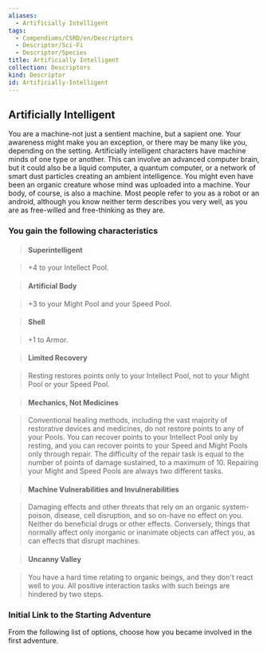 ```yaml
---
aliases:
  - Artificially Intelligent
tags:
  - Compendiums/CSRD/en/Descriptors
  - Descriptor/Sci-Fi
  - Descriptor/Species
title: Artificially Intelligent
collection: Descriptors
kind: Descriptor
id: Artificially-Intelligent
---
```

## Artificially Intelligent    
You are a machine-not just a sentient machine, but a sapient one. Your awareness might make you an exception, or there may be many like you, depending on the setting. Artificially intelligent characters have machine minds of one type or another. This can involve an advanced computer brain, but it could also be a liquid computer, a quantum computer, or a network of smart dust particles creating an ambient intelligence. You might even have been an organic creature whose mind was uploaded into a machine. Your body, of course, is also a machine. Most people refer to you as a robot or an android, although you know neither term describes you very well, as you are as free-willed and free-thinking as they are.  
### You gain the following characteristics    
> #### Superintelligent  
> +4 to your Intellect Pool.    
  
> #### Artificial Body  
> +3 to your Might Pool and your Speed Pool.    
  
> #### Shell  
> +1 to Armor.    
  
> #### Limited Recovery  
> Resting restores points only to your Intellect Pool, not to your Might Pool or your Speed Pool.    
  
> #### Mechanics, Not Medicines  
> Conventional healing methods, including the vast majority of restorative devices and medicines, do not restore points to any of your Pools. You can recover points to your Intellect Pool only by resting, and you can recover points to your Speed and Might Pools only through repair. The difficulty of the repair task is equal to the number of points of damage sustained, to a maximum of 10. Repairing your Might and Speed Pools are always two different tasks.    
  
> #### Machine Vulnerabilities and Invulnerabilities  
> Damaging effects and other threats that rely on an organic system-poison, disease, cell disruption, and so on-have no effect on you. Neither do beneficial drugs or other effects. Conversely, things that normally affect only inorganic or inanimate objects can affect you, as can effects that disrupt machines.    
  
> #### Uncanny Valley  
> You have a hard time relating to organic beings, and they don't react well to you. All positive interaction tasks with such beings are hindered by two steps.    
  
### Initial Link to the Starting Adventure    
From the following list of options, choose how you became involved in the first adventure.  
